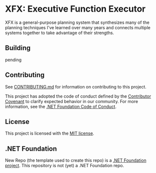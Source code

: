 # XFX: Executive Function Executor

XFX is a general-purpose planning system that synthesizes many of the planning techniques I've learned over many years and connects multiple systems together to take advantage of their strengths.

## Building

pending

## Contributing

See [CONTRIBUTING.md](CONTRIBUTING.md) for information on contributing to this project.

This project has adopted the code of conduct defined by the [Contributor Covenant](http://contributor-covenant.org/) 
to clarify expected behavior in our community. For more information, see the [.NET Foundation Code of Conduct](http://www.dotnetfoundation.org/code-of-conduct).

## License

This project is licensed with the [MIT license](LICENSE).

## .NET Foundation

New Repo (the template used to create this repo) is a [.NET Foundation project](https://dotnetfoundation.org/projects). This repository is not (yet) a .NET Foundation repo.
